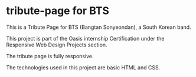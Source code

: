 # tribute-page for BTS

This is a Tribute Page for BTS (Bangtan Sonyeondan), a South Korean band.

This project is part of the Oasis internship Certification under the Responsive Web Design Projects section.

The tribute page is fully responsive.

The technologies used in this project are basic HTML and CSS.
